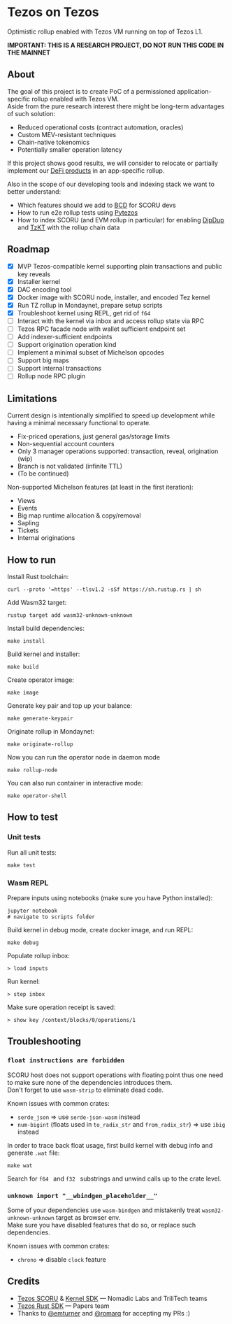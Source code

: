 # Tezos on Tezos

Optimistic rollup enabled with Tezos VM running on top of Tezos L1.

**IMPORTANT: THIS IS A RESEARCH PROJECT, DO NOT RUN THIS CODE IN THE MAINNET**

## About

The goal of this project is to create PoC of a permissioned application-specific rollup enabled with Tezos VM.  
Aside from the pure research interest there might be long-term advantages of such solution:
* Reduced operational costs (contract automation, oracles)
* Custom MEV-resistant techniques
* Chain-native tokenomics
* Potentially smaller operation latency

If this project shows good results, we will consider to relocate or partially implement our [DeFi products](https://bakingbad.dev/) in an app-specific rollup.

Also in the scope of our developing tools and indexing stack we want to better understand:
* Which features should we add to [BCD](https://better-call.dev) for SCORU devs
* How to run e2e rollup tests using [Pytezos](https://pytezos.org)
* How to index SCORU (and EVM rollup in particular) for enabling [DipDup](https://dipdup.io) and [TzKT](https://tzkt.io) with the rollup chain data

## Roadmap

- [x] MVP Tezos-compatible kernel supporting plain transactions and public key reveals
- [x] Installer kernel
- [x] DAC encoding tool
- [x] Docker image with SCORU node, installer, and encoded Tez kernel
- [x] Run TZ rollup in Mondaynet, prepare setup scripts
- [x] Troubleshoot kernel using REPL, get rid of `f64`
- [ ] Interact with the kernel via inbox and access rollup state via RPC
- [ ] Tezos RPC facade node with wallet sufficient endpoint set
- [ ] Add indexer-sufficient endpoints
- [ ] Support origination operation kind
- [ ] Implement a minimal subset of Michelson opcodes
- [ ] Support big maps
- [ ] Support internal transactions
- [ ] Rollup node RPC plugin

## Limitations

Current design is intentionally simplified to speed up development while having a minimal necessary functional to operate.

* Fix-priced operations, just general gas/storage limits
* Non-sequential account counters
* Only 3 manager operations supported: transaction, reveal, origination (wip)
* Branch is not validated (infinite TTL)
* (To be continued)

Non-supported Michelson features (at least in the first iteration):
* Views
* Events
* Big map runtime allocation & copy/removal
* Sapling
* Tickets
* Internal originations

## How to run

Install Rust toolchain:
```
curl --proto '=https' --tlsv1.2 -sSf https://sh.rustup.rs | sh
```

Add Wasm32 target:
```
rustup target add wasm32-unknown-unknown
```

Install build dependencies:
```
make install
```

Build kernel and installer:
```
make build
```

Create operator image:
```
make image
```

Generate key pair and top up your balance:
```
make generate-keypair
```

Originate rollup in Mondaynet:
```
make originate-rollup
```

Now you can run the operator node in daemon mode
```
make rollup-node
```

You can also run container in interactive mode:
```
make operator-shell
```

## How to test

### Unit tests

Run all unit tests:
```
make test
```

### Wasm REPL

Prepare inputs using notebooks (make sure you have Python installed):
```
jupyter notebook
# navigate to scripts folder
```

Build kernel in debug mode, create docker image, and run REPL:
```
make debug
```

Populate rollup inbox:
```
> load inputs
```

Run kernel:
```
> step inbox
```

Make sure operation receipt is saved:
```
> show key /context/blocks/0/operations/1
```

## Troubleshooting

### `float instructions are forbidden`

SCORU host does not support operations with floating point thus one need to make sure none of the dependencies introduces them.  
Don't forget to use `wasm-strip` to eliminate dead code.  

Known issues with common crates:
- `serde_json` => use `serde-json-wasm` instead
- `num-bigint` (floats used in `to_radix_str` and `from_radix_str`) => use `ibig` instead

In order to trace back float usage, first build kernel with debug info and generate `.wat` file:
```
make wat
```

Search for `f64 ` and `f32 ` substrings and unwind calls up to the crate level.

### `unknown import "__wbindgen_placeholder__"`

Some of your dependencies use `wasm-bindgen` and mistakenly treat `wasm32-unknown-unknown` target as browser env.  
Make sure you have disabled features that do so, or replace such dependencies.

Known issues with common crates:
- `chrono` => disable `clock` feature

## Credits

* [Tezos SCORU](https://gitlab.com/tezos/tezos) & [Kernel SDK](https://gitlab.com/tezos/kernel) — Nomadic Labs and TriliTech teams
* [Tezos Rust SDK](https://github.com/airgap-it/tezos-rust-sdk) — Papers team
* Thanks to [@emturner](https://github.com/emturner) and [@romarq](https://github.com/romarq) for accepting my PRs :)